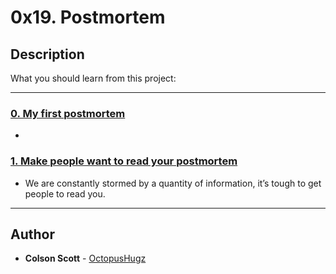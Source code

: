 # 0x19. Postmortem

## Description
What you should learn from this project:

---

### [0. My first postmortem](./README.md)
* 


### [1. Make people want to read your postmortem](./README.md)
* We are constantly stormed by a quantity of information, it’s tough to get people to read you.

---

## Author
* **Colson Scott** - [OctopusHugz](https://github.com/OctopusHugz)